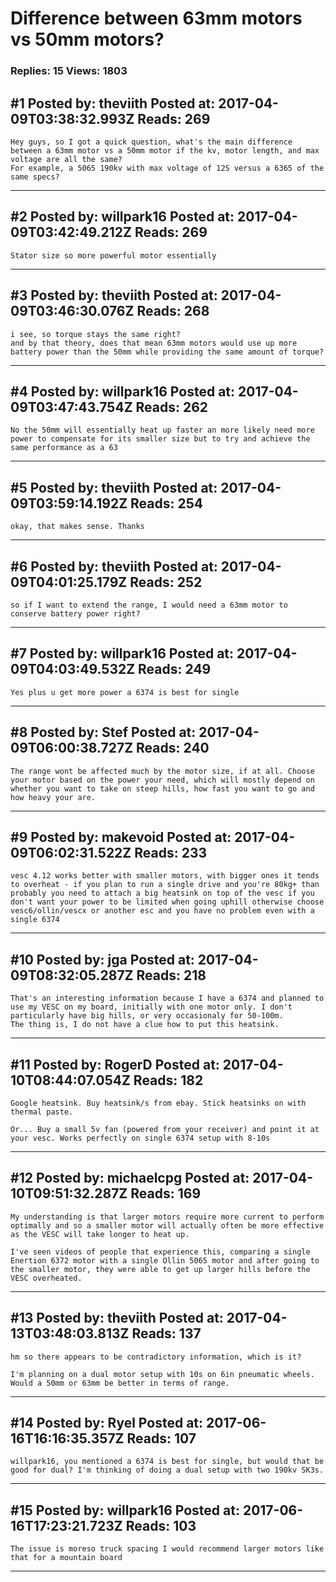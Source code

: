 # Difference between 63mm motors vs 50mm motors?

### Replies: 15 Views: 1803

## \#1 Posted by: theviith Posted at: 2017-04-09T03:38:32.993Z Reads: 269

```
Hey guys, so I got a quick question, what's the main difference between a 63mm motor vs a 50mm motor if the kv, motor length, and max voltage are all the same?
For example, a 5065 190kv with max voltage of 12S versus a 6365 of the same specs?
```

---
## \#2 Posted by: willpark16 Posted at: 2017-04-09T03:42:49.212Z Reads: 269

```
Stator size so more powerful motor essentially
```

---
## \#3 Posted by: theviith Posted at: 2017-04-09T03:46:30.076Z Reads: 268

```
i see, so torque stays the same right?
and by that theory, does that mean 63mm motors would use up more battery power than the 50mm while providing the same amount of torque?
```

---
## \#4 Posted by: willpark16 Posted at: 2017-04-09T03:47:43.754Z Reads: 262

```
No the 50mm will essentially heat up faster an more likely need more power to compensate for its smaller size but to try and achieve the same performance as a 63
```

---
## \#5 Posted by: theviith Posted at: 2017-04-09T03:59:14.192Z Reads: 254

```
okay, that makes sense. Thanks
```

---
## \#6 Posted by: theviith Posted at: 2017-04-09T04:01:25.179Z Reads: 252

```
so if I want to extend the range, I would need a 63mm motor to conserve battery power right?
```

---
## \#7 Posted by: willpark16 Posted at: 2017-04-09T04:03:49.532Z Reads: 249

```
Yes plus u get more power a 6374 is best for single
```

---
## \#8 Posted by: Stef Posted at: 2017-04-09T06:00:38.727Z Reads: 240

```
The range wont be affected much by the motor size, if at all. Choose your motor based on the power your need, which will mostly depend on whether you want to take on steep hills, how fast you want to go and how heavy your are.
```

---
## \#9 Posted by: makevoid Posted at: 2017-04-09T06:02:31.522Z Reads: 233

```
vesc 4.12 works better with smaller motors, with bigger ones it tends to overheat - if you plan to run a single drive and you're 80kg+ than probably you need to attach a big heatsink on top of the vesc if you don't want your power to be limited when going uphill otherwise choose vesc6/ollin/vescx or another esc and you have no problem even with a single 6374
```

---
## \#10 Posted by: jga Posted at: 2017-04-09T08:32:05.287Z Reads: 218

```
That's an interesting information because I have a 6374 and planned to use my VESC on my board, initially with one motor only. I don't particularly have big hills, or very occasionaly for 50-100m.
The thing is, I do not have a clue how to put this heatsink.
```

---
## \#11 Posted by: RogerD Posted at: 2017-04-10T08:44:07.054Z Reads: 182

```
Google heatsink. Buy heatsink/s from ebay. Stick heatsinks on with thermal paste.

Or... Buy a small 5v fan (powered from your receiver) and point it at your vesc. Works perfectly on single 6374 setup with 8-10s
```

---
## \#12 Posted by: michaelcpg Posted at: 2017-04-10T09:51:32.287Z Reads: 169

```
My understanding is that larger motors require more current to perform optimally and so a smaller motor will actually often be more effective as the VESC will take longer to heat up. 

I've seen videos of people that experience this, comparing a single Enertion 6372 motor with a single Ollin 5065 motor and after going to the smaller motor, they were able to get up larger hills before the VESC overheated.
```

---
## \#13 Posted by: theviith Posted at: 2017-04-13T03:48:03.813Z Reads: 137

```
hm so there appears to be contradictory information, which is it?

I'm planning on a dual motor setup with 10s on 6in pneumatic wheels. Would a 50mm or 63mm be better in terms of range.
```

---
## \#14 Posted by: Ryel Posted at: 2017-06-16T16:16:35.357Z Reads: 107

```
willpark16, you mentioned a 6374 is best for single, but would that be good for dual? I'm thinking of doing a dual setup with two 190kv SK3s.
```

---
## \#15 Posted by: willpark16 Posted at: 2017-06-16T17:23:21.723Z Reads: 103

```
The issue is moreso truck spacing I would recommend larger motors like that for a mountain board
```

---
